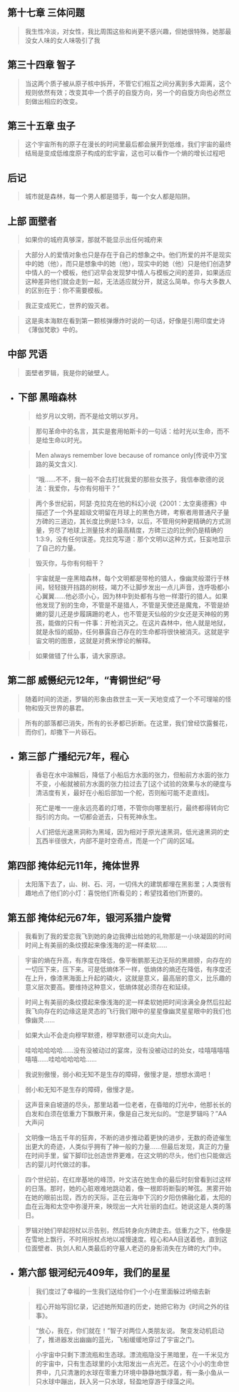 ##  第十七章 三体问题

> 我生性冷淡，对女性，我比周围这些和尚更不感兴趣，但她很特殊，她那最没女人味的女人味吸引了我
##  第三十四章 智子

> 当这两个质子被从原子核中拆开，不管它们相互之间分离到多大距离，这个规则依然有效；改变其中一个质子的自旋方向，另一个的自旋方向也必然立刻做出相应的改变。
##  第三十五章 虫子

> 这个宇宙所有的原子在漫长的时间里最后都会展开到低维，我们宇宙的最终结局是变成低维度原子构成的宏宇宙，这也可以看作一个熵的增长过程吧
##  后记

> 城市就是森林，每一个男人都是猎手，每一个女人都是陷阱。
##  上部 面壁者

> 如果你的城府真够深，那就不能显示出任何城府来

> 大部分人的爱情对象也只是存在于自己的想象之中。他们所爱的并不是现实中的她（他），而只是想象中的她（他），现实中的她（他）只是他们创造梦中情人的一个模板，他们迟早会发现梦中情人与模板之间的差异，如果适应这种差异他们就会走到一起，无法适应就分开，就这么简单。你与大多数人的区别在于：你不需要模板。

> 我正变成死亡，世界的毁灭者。

> 这是奥本海默在看到第一颗核弹爆炸时说的一句话，好像是引用印度史诗《薄伽梵歌》中的。
##  中部 咒语

> 面壁者罗辑，我是你的破壁人。
- ##  下部 黑暗森林
  
  > 给岁月以文明，而不是给文明以岁月。
  
  > 那句革命中的名言，其实是套用帕斯卡的一句话：给时光以生命，而不是给生命以时光。
  
  > Men always remember love because of romance only[传说中万宝路的英文含义].
  
  > “哦……不不，我一般不会去打扰我爱的那些女孩子，我信奉歌德的说法：我爱你，与你有何相干？”
  
  > 两个多世纪前，阿瑟·克拉克在他的科幻小说《2001：太空奥德赛》中描述了一个外星超级文明留在月球上的黑色方碑，考察者用普通尺子量方碑的三道边，其长度比例是1∶3∶9，以后，不管用何种更精确的方式测量，穷尽了地球上测量技术的最高精度，方碑三边的比例仍是精确的1∶3∶9，没有任何误差。克拉克写道：那个文明以这种方式，狂妄地显示了自己的力量。
  
  > 毁灭你，与你有何相干？
  
  > 宇宙就是一座黑暗森林，每个文明都是带枪的猎人，像幽灵般潜行于林间，轻轻拨开挡路的树枝，竭力不让脚步发出一点儿声音，连呼吸都小心翼翼……他必须小心，因为林中到处都有与他一样潜行的猎人。如果他发现了别的生命，不管是不是猎人，不管是天使还是魔鬼，不管是娇嫩的婴儿还是步履蹒跚的老人，也不管是天仙般的少女还是天神般的男孩，能做的只有一件事：开枪消灭之。在这片森林中，他人就是地狱，就是永恒的威胁，任何暴露自己存在的生命都将很快被消灭。这就是宇宙文明的图景，这就是对费米悖论的解释。
  
  > 如果做错了什么事，请大家原谅。
##  第二部 威慑纪元12年，“青铜世纪”号

> 随着时间的流逝，罗辑的形象由救世主一天一天地变成了一个不可理喻的怪物和毁灭世界的暴君。

> 所有的部落都已消失，所有的长矛都已折断。在这里，我们曾经饮露餐花，而你们，却撒下一片砾石。
- ##  第三部 广播纪元7年，程心
  
  > 香皂在水中溶解后，降低了小船后方水面的张力，但船前方水面的张力不变，小船就被前方水面的张力拉过去了[这个试验的效果与水的硬度与清洁度有关，最好在小船后部加一个舵，否则船可能不走直线]。
  
  > 死亡是唯一一座永远亮着的灯塔，不管你向哪里航行，最终都得转向它指引的方向。一切都会逝去，只有死神永生。
  
  > 人们把低光速黑洞称为黑域，因为相对于原光速黑洞，低光速黑洞的史瓦西半径很大，内部不是时空奇点，而是一个广阔的区域。
##  第四部 掩体纪元11年，掩体世界

> 太阳落下去了，山、树、石、河，一切伟大的建筑都埋在黑影里；人类很有趣地点了他们的小灯：喜悦他们所看见的；希望找着他们所要的。
##  第五部 掩体纪元67年，银河系猎户旋臂

> 我看到了我的爱恋我飞到她的身边我捧出给她的礼物那是一小块凝固的时间时间上有美丽的条纹摸起来像浅海的泥一样柔软……

> 宇宙的熵在升高，有序度在降低，像平衡鹏那无边无际的黑翅膀，向存在的一切压下来，压下来。可是低熵体不一样，低熵体的熵还在降低，有序度还在上升，像漆黑海面上升起的磷火，这就是意义，最高层的意义，比乐趣的意义层次要高。要维持这种意义，低熵体就必须存在和延续。

> 时间上有美丽的条纹摸起来像浅海的泥一样柔软她把时间涂满全身然后拉起我飞向存在的边缘这是灵态的飞行我们眼中的星星像幽灵星星眼中的我们也像幽灵……

> 如果大山不会走向穆罕默德，穆罕默德可以走向大山。

> 哇哈哈哈哈哈……没有没被动过的宴席，没有没被动过的处女，哇嘻嘻嘻嘻嘻嘻……哇哈哈哈哈哈……

> 我说别傲慢，弱小和无知不是生存的障碍，傲慢才是，想想水滴吧！

> 弱小和无知不是生存的障碍，傲慢才是。

> 这声音来自坡道的尽头，那里站着一位老者，在昏暗的灯光中，他那长长的白发和白须在低重力下飘散开来，像是自己发光似的。“您是罗辑吗？”AA大声问

> 文明像一场五千年的狂奔，不断的进步推动着更快的进步，无数的奇迹催生出更大的奇迹，人类似乎拥有了神一般的力量……但最后发现，真正的力量在时间手里，留下脚印比创造世界更难，在这文明的尽头，他们也只能做远古的婴儿时代做过的事。

> 四个世纪前，在红岸基地的峰顶，叶文洁在她生命的最后时刻曾看到过这样的日落。那时，她的心脏艰难地跳动着，像一根即将断裂的琴弦。黑雾开始在她的眼前出现，西方的天际，正在云海中下沉的夕阳仿佛融化着，太阳的血在云海和太空中弥漫开来，映现出一大片壮丽的血红。她说这是人类的落日。

> 罗辑对她们举起拐杖以示告别，然后转身向方碑走去。低重力之下，他像是在雪地上飘行，不时用拐杖点地以减慢速度。程心和AA目送着他，直到这位面壁者、执剑人和人类最后的守墓人老迈的身影消失在方碑的大门中。
- ##  第六部 银河纪元409年，我们的星星
  
  > 我们度过了幸福的一生我们送给你们一个小在里面躲过坍缩去新
  
  > 程心开始写回忆录，记述她所知道的历史，她把它称为《时间之外的往事》。
  
  > “放心，我在，你们就在！”智子对两位人类朋友说。
  聚变发动机启动了，推进器发出幽幽的蓝光，飞船缓缓地穿过了宇宙之门。
  
  > 小宇宙中只剩下漂流瓶和生态球。漂流瓶隐没于黑暗里，在一千米见方的宇宙中，只有生态球里的小太阳发出一点光芒。在这个小小的生命世界中，几只清澈的水球在零重力环境中静静地飘浮着，有一条小鱼从一只水球中蹦出，跃入另一只水球，轻盈地穿游于绿藻之间。